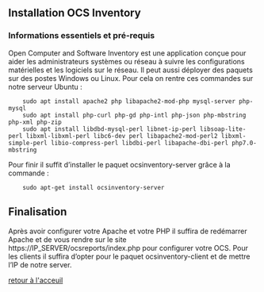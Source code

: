 ## Installation OCS Inventory

### Informations essentiels et pré-requis

Open Computer and Software Inventory est une application conçue pour aider les administrateurs systèmes ou réseau à suivre les configurations matérielles et les logiciels sur le réseau. Il peut aussi déployer des paquets sur des postes Windows ou Linux.
Pour cela on rentre ces commandes sur notre serveur Ubuntu :


        sudo apt install apache2 php libapache2-mod-php mysql-server php-mysql
        sudo apt install php-curl php-gd php-intl php-json php-mbstring php-xml php-zip
        sudo apt install libdbd-mysql-perl libnet-ip-perl libsoap-lite-perl libxml-libxml-perl libc6-dev perl libapache2-mod-perl2 libxml-simple-perl libio-compress-perl libdbi-perl libapache-dbi-perl php7.0-mbstring 

Pour finir il suffit d’installer le paquet ocsinventory-server grâce à la commande :

        sudo apt-get install ocsinventory-server

## Finalisation

Après avoir configurer votre Apache et votre PHP il suffira de redémarrer Apache et de vous rendre sur le site https://IP_SERVER/ocsreports/index.php pour configurer votre OCS.
Pour les clients il suffira d’opter pour le paquet ocsinventory-client et de mettre l’IP de notre server.



[retour à l'acceuil](/README.md)
